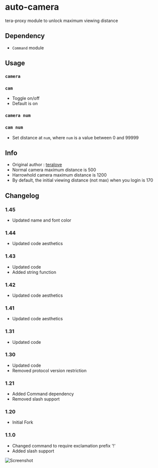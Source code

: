 # auto-camera
tera-proxy module to unlock maximum viewing distance

## Dependency
- `Command` module

## Usage
### `camera`
### `cam`
- Toggle on/off
- Default is on
### `camera num`
### `cam num`
- Set distance at `num`, where `num` is a value between 0 and 99999

## Info
- Original author : [teralove](https://github.com/teralove)
- Normal camera maximum distance is 500
- Harrowhold camera maximum distance is 1200
- By default, the initial viewing distance (not max) when you login is 170

## Changelog
### 1.45
- Updated name and font color
### 1.44
- Updated code aesthetics
### 1.43
- Updated code
- Added string function
### 1.42
- Updated code aesthetics
### 1.41
- Updated code aesthetics
### 1.31
- Updated code
### 1.30
- Updated code
- Removed protocol version restriction
### 1.21
- Added Command dependency
- Removed slash support
### 1.20
- Initial Fork
### 1.1.0
- Changed command to require exclamation prefix '!'
- Added slash support

![Screenshot](http://i.imgur.com/LzxGSgm.jpg)
